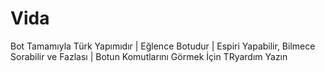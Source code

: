 # Vida
Bot Tamamıyla Türk Yapımıdır | Eğlence Botudur | Espiri Yapabilir, Bilmece Sorabilir ve Fazlası | Botun Komutlarını Görmek İçin TRyardım Yazın

